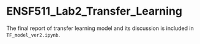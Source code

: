 # ENSF511_Lab2_Transfer_Learning

The final report of transfer learning model and its discussion is included in  `TF_model_ver2.ipynb`.

